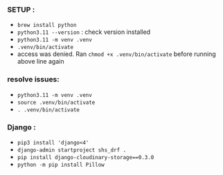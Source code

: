 ### SETUP :
- ```brew install python```
- ```python3.11 --version``` : check version installed
- ```python3.11 -m venv .venv```
- ```.venv/bin/activate```
- access was denied. Ran ```chmod +x .venv/bin/activate``` before running above line again

### resolve issues:
- ```python3.11 -m venv .venv```
- ```source .venv/bin/activate```
- ```. .venv/bin/activate```
### Django :
- ```pip3 install 'django<4'```
- ```django-admin startproject shs_drf .```
- ```pip install django-cloudinary-storage==0.3.0```
- ```python -m pip install Pillow ```